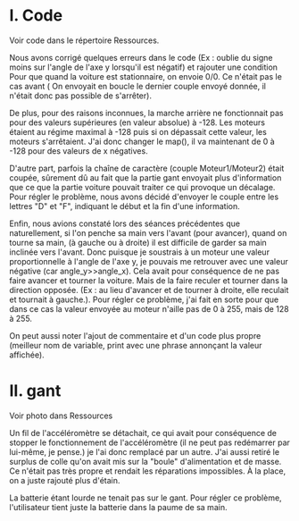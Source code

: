 # I. Code 

Voir code dans le répertoire Ressources.

Nous avons corrigé quelques erreurs dans le code (Ex : oublie du signe moins sur l'angle de l'axe y lorsqu'il est négatif) et rajouter une condition
Pour que quand la voiture est stationnaire, on envoie 0/0. Ce n'était pas le cas avant ( On envoyait en boucle le dernier couple envoyé donnée, il n'était donc pas possible de s'arrêter).

De plus, pour des raisons inconnues, la marche arrière ne fonctionnait pas pour des valeurs supérieures (en valeur absolue) à -128. Les moteurs étaient au régime maximal à -128 puis si on dépassait cette valeur, les moteurs s'arrêtaient.
J'ai donc changer le map(), il va maintenant de 0 à -128 pour des valeurs de x négatives.

D'autre part, parfois la chaîne de caractère (couple Moteur1/Moteur2) était coupée, sûrement dû au fait que la partie gant envoyait plus d'information que ce que la partie voiture pouvait traiter ce qui provoque un décalage. Pour régler le problème, nous avons décidé d'envoyer le couple entre les lettres "D" et "F", indiquant le début et la fin d'une information.

Enfin, nous avions constaté lors des séances précédentes que naturellement, si l'on penche sa main vers l'avant (pour avancer), quand on tourne sa main,
(à gauche ou à droite) il est difficile de garder sa main inclinée vers l'avant. Donc puisque je soustrais à un moteur une valeur proportionnelle à l'angle
de l'axe y, je pouvais me retrouver avec une valeur négative (car angle_y>>angle_x). Cela avait pour conséquence de ne pas faire avancer et tourner la voiture.
Mais de la faire reculer et tourner dans la direction opposée. (Ex : au lieu d'avancer et de tourner à droite, elle reculait et tournait à gauche.).
Pour régler ce problème, j'ai fait en sorte pour que dans ce cas la valeur envoyée au moteur n'aille pas de 0 à 255, mais de 128 à 255.

On peut aussi noter l'ajout de commentaire et d'un code plus propre (meilleur nom de variable, print avec une phrase annonçant la valeur affichée).

# II. gant

Voir photo dans Ressources

Un fil de l'accéléromètre se détachait, ce qui avait pour conséquence de stopper le fonctionnement de l'accéléromètre (il ne peut pas redémarrer par lui-même, je pense.) je l'ai donc remplacé par un autre.
J'ai aussi retiré le surplus de colle qu'on avait mis sur la "boule" d'alimentation et de masse. Ce n'était pas très propre et rendait les réparations impossibles.
À la place, on a juste rajouté plus d'étain.

La batterie étant lourde ne tenait pas sur le gant. Pour régler ce problème, l'utilisateur tient juste la batterie dans la paume de sa main.
